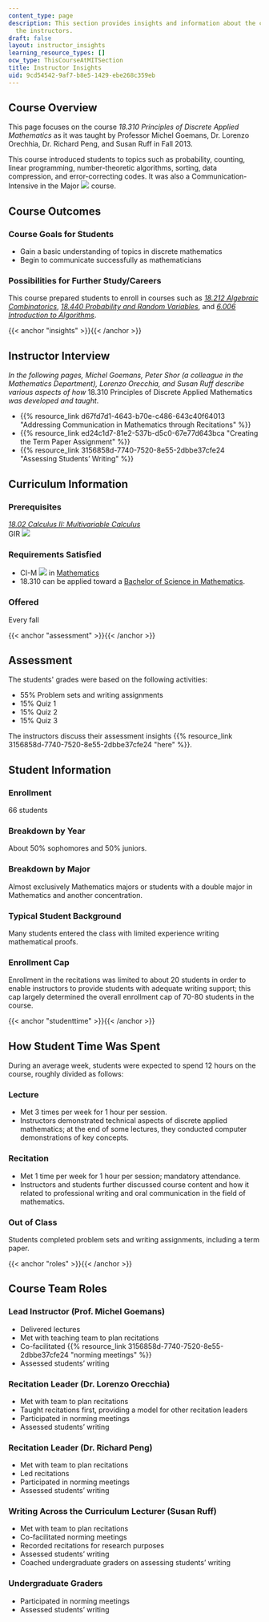 ```yaml
---
content_type: page
description: This section provides insights and information about the course from
  the instructors.
draft: false
layout: instructor_insights
learning_resource_types: []
ocw_type: ThisCourseAtMITSection
title: Instructor Insights
uid: 9cd54542-9af7-b8e5-1429-ebe268c359eb
---
```

## Course Overview

This page focuses on the course _18.310 Principles of Discrete Applied Mathematics_ as it was taught by Professor Michel Goemans, Dr. Lorenzo Orechhia, Dr. Richard Peng, and Susan Ruff in Fall 2013.

This course introduced students to topics such as probability, counting, linear programming, number-theoretic algorithms, sorting, data compression, and error-correcting codes. It was also a Communication-Intensive in the Major ![](/images/educator/icon-question-cim.png) course.

## Course Outcomes

### Course Goals for Students

- Gain a basic understanding of topics in discrete mathematics
- Begin to communicate successfully as mathematicians

### Possibilities for Further Study/Careers

This course prepared students to enroll in courses such as [_18.212 Algebraic Combinatorics_](/courses/18-212-algebraic-combinatorics-spring-2019), [_18.440 Probability and Random Variables_](/courses/18-440-probability-and-random-variables-spring-2014), and [_6.006 Introduction to Algorithms_](/courses/6-006-introduction-to-algorithms-fall-2011).

{{< anchor "insights" >}}{{< /anchor >}}

## Instructor Interview

_In the following pages, Michel Goemans, Peter Shor (a colleague in the Mathematics Department), Lorenzo Orecchia, and Susan Ruff describe various aspects of how_ 18.310 Principles of Discrete Applied Mathematics _was developed and taught_.

- {{% resource_link d67fd7d1-4643-b70e-c486-643c40f64013 "Addressing Communication in Mathematics through Recitations" %}}
- {{% resource_link ed24c1d7-81e2-537b-d5c0-67e77d643bca "Creating the Term Paper Assignment" %}}
- {{% resource_link 3156858d-7740-7520-8e55-2dbbe37cfe24 "Assessing Students’ Writing" %}}

## Curriculum Information

### Prerequisites

[_18.02 Calculus II: Multivariable Calculus_](/courses/18-02sc-multivariable-calculus-fall-2010)    
GIR ![](/images/educator/icon-question-gir.png)

### Requirements Satisfied

- CI-M ![](/images/educator/icon-question-cim.png) in [Mathematics](http://web.mit.edu/commreq/cim/course18.html)
- 18.310 can be applied toward a [Bachelor of Science in Mathematics](http://catalog.mit.edu/degree-charts/mathematics-course-18/).

### Offered

Every fall

{{< anchor "assessment" >}}{{< /anchor >}}

## Assessment

The students' grades were based on the following activities:

- 55% Problem sets and writing assignments
- 15% Quiz 1
- 15% Quiz 2
- 15% Quiz 3

The instructors discuss their assessment insights {{% resource_link 3156858d-7740-7520-8e55-2dbbe37cfe24 "here" %}}.

## Student Information

### Enrollment

66 students

### Breakdown by Year

About 50% sophomores and 50% juniors.

### Breakdown by Major

Almost exclusively Mathematics majors or students with a double major in Mathematics and another concentration.

### Typical Student Background

Many students entered the class with limited experience writing mathematical proofs.

### Enrollment Cap

Enrollment in the recitations was limited to about 20 students in order to enable instructors to provide students with adequate writing support; this cap largely determined the overall enrollment cap of 70-80 students in the course. 

{{< anchor "studenttime" >}}{{< /anchor >}}

## How Student Time Was Spent

During an average week, students were expected to spend 12 hours on the course, roughly divided as follows:

### Lecture

- Met 3 times per week for 1 hour per session.
- Instructors demonstrated technical aspects of discrete applied mathematics; at the end of some lectures, they conducted computer demonstrations of key concepts.

### Recitation

- Met 1 time per week for 1 hour per session; mandatory attendance.
- Instructors and students further discussed course content and how it related to professional writing and oral communication in the field of mathematics.

### Out of Class

Students completed problem sets and writing assignments, including a term paper.

{{< anchor "roles" >}}{{< /anchor >}}

## Course Team Roles

### Lead Instructor (Prof. Michel Goemans)

- Delivered lectures
- Met with teaching team to plan recitations
- Co-facilitated {{% resource_link 3156858d-7740-7520-8e55-2dbbe37cfe24 "norming meetings" %}}
- Assessed students’ writing

### Recitation Leader (Dr. Lorenzo Orecchia)

- Met with team to plan recitations
- Taught recitations first, providing a model for other recitation leaders
- Participated in norming meetings
- Assessed students’ writing

### Recitation Leader (Dr. Richard Peng)

- Met with team to plan recitations
- Led recitations
- Participated in norming meetings
- Assessed students’ writing

### Writing Across the Curriculum Lecturer (Susan Ruff)

- Met with team to plan recitations
- Co-facilitated norming meetings
- Recorded recitations for research purposes
- Assessed students’ writing
- Coached undergraduate graders on assessing students’ writing

### Undergraduate Graders

- Participated in norming meetings
- Assessed students’ writing
